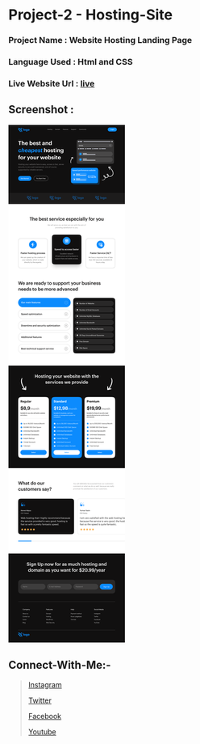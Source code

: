 # Project-2 - Hosting-Site

### Project Name : Website Hosting Landing Page

### Language Used : Html and CSS


### Live Website Url : [live](https://web-host-3969.netlify.app/)

## Screenshot : 

![Project 2](./Hosting%20Landing%20Page.png)

## Connect-With-Me:-
> [Instagram](https://www.instagram.com/hh_soumya/)
>
> [Twitter](https://twitter.com/arjun_soumya)
>
> [Facebook](https://www.facebook.com/soumyaarjun57/)
>
> [Youtube](https://www.youtube.com/@hhsoumya)
>